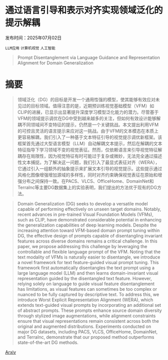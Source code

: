 # 通过语言引导和表示对齐实现领域泛化的提示解耦

发布时间：2025年07月02日

`LLM应用` `计算机视觉` `人工智能`

> Prompt Disentanglement via Language Guidance and Representation Alignment for Domain Generalization

# 摘要

> 领域泛化（DG）的目标是开发一个通用性强的模型，使其能够有效应对未见过的目标领域。值得注意的是，近期预训练视觉基础模型（VFM）如CLIP的进展，已显示出显著提升深度学习模型泛化能力的潜力。尽管基于VFM的领域提示调优在DG中受到越来越多的关注，但如何有效设计能够解耦不同领域间不变特征的提示，仍然是一个关键挑战。本文提出利用VFM的可控且灵活的语言提示来应对这一挑战。由于VFM的文本模态在本质上更容易解耦，我们引入了一种基于文本特征引导的视觉提示调优新框架。该框架首先通过大型语言模型（LLM）自动解耦文本提示，然后在解耦的文本特征指导下学习领域不变的视觉表征。然而，仅依赖语言来引导视觉特征解耦存在局限性，因为视觉特征有时可能过于复杂或微妙，无法完全通过描述性文本捕捉。为了解决这一问题，我们引入了最显式表征对齐（WERA），它通过引入一组额外的抽象提示来扩展文本引导的视觉提示。这些提示通过风格化图像增强增加源域的多样性，同时对齐约束确保视觉表征在原始和增强分布之间保持一致。在PACS、VLCS、OfficeHome、DomainNet和TerraInc等主要DG数据集上的实验表明，我们提出的方法优于现有的DG方法。

> Domain Generalization (DG) seeks to develop a versatile model capable of performing effectively on unseen target domains. Notably, recent advances in pre-trained Visual Foundation Models (VFMs), such as CLIP, have demonstrated considerable potential in enhancing the generalization capabilities of deep learning models. Despite the increasing attention toward VFM-based domain prompt tuning within DG, the effective design of prompts capable of disentangling invariant features across diverse domains remains a critical challenge. In this paper, we propose addressing this challenge by leveraging the controllable and flexible language prompt of the VFM. Noting that the text modality of VFMs is naturally easier to disentangle, we introduce a novel framework for text feature-guided visual prompt tuning. This framework first automatically disentangles the text prompt using a large language model (LLM) and then learns domain-invariant visual representation guided by the disentangled text feature. However, relying solely on language to guide visual feature disentanglement has limitations, as visual features can sometimes be too complex or nuanced to be fully captured by descriptive text. To address this, we introduce Worst Explicit Representation Alignment (WERA), which extends text-guided visual prompts by incorporating an additional set of abstract prompts. These prompts enhance source domain diversity through stylized image augmentations, while alignment constraints ensure that visual representations remain consistent across both the original and augmented distributions. Experiments conducted on major DG datasets, including PACS, VLCS, OfficeHome, DomainNet, and TerraInc, demonstrate that our proposed method outperforms state-of-the-art DG methods.

[Arxiv](https://arxiv.org/abs/2507.02288)